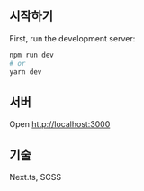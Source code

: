 ## 시작하기

First, run the development server:

```bash
npm run dev
# or
yarn dev
```

## 서버

Open [http://localhost:3000](http://localhost:3000)

## 기술

Next.ts, SCSS

